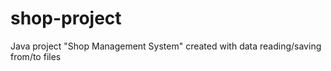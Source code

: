 # shop-project

Java project "Shop Management System" created with data reading/saving from/to files
